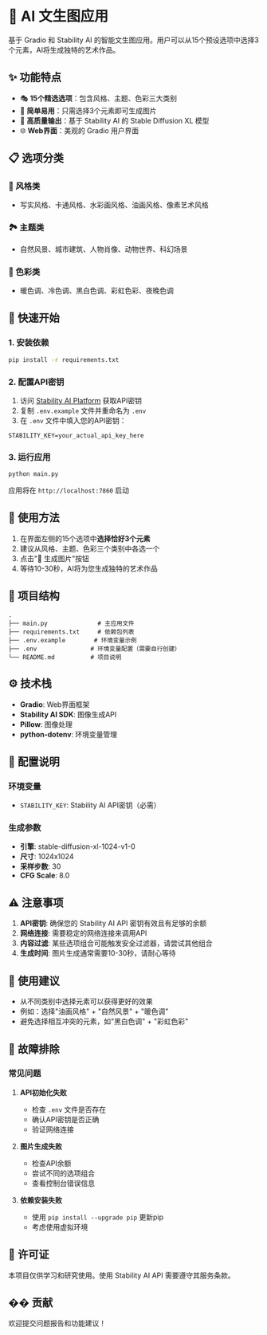 # 🎨 AI 文生图应用

基于 Gradio 和 Stability AI 的智能文生图应用。用户可以从15个预设选项中选择3个元素，AI将生成独特的艺术作品。

## ✨ 功能特点

- 🎭 **15个精选选项**：包含风格、主题、色彩三大类别
- 🎯 **简单易用**：只需选择3个元素即可生成图片
- 🎨 **高质量输出**：基于 Stability AI 的 Stable Diffusion XL 模型
- 🌐 **Web界面**：美观的 Gradio 用户界面

## 📋 选项分类

### 🎨 风格类
- 写实风格、卡通风格、水彩画风格、油画风格、像素艺术风格

### 🏞️ 主题类  
- 自然风景、城市建筑、人物肖像、动物世界、科幻场景

### 🌈 色彩类
- 暖色调、冷色调、黑白色调、彩虹色彩、夜晚色调

## 🚀 快速开始

### 1. 安装依赖

```bash
pip install -r requirements.txt
```

### 2. 配置API密钥

1. 访问 [Stability AI Platform](https://platform.stability.ai/account/keys) 获取API密钥
2. 复制 `.env.example` 文件并重命名为 `.env`
3. 在 `.env` 文件中填入您的API密钥：

```env
STABILITY_KEY=your_actual_api_key_here
```

### 3. 运行应用

```bash
python main.py
```

应用将在 `http://localhost:7860` 启动

## 🎯 使用方法

1. 在界面左侧的15个选项中**选择恰好3个元素**
2. 建议从风格、主题、色彩三个类别中各选一个
3. 点击"🚀 生成图片"按钮
4. 等待10-30秒，AI将为您生成独特的艺术作品

## 📁 项目结构

```
.
├── main.py              # 主应用文件
├── requirements.txt     # 依赖包列表
├── .env.example        # 环境变量示例
├── .env               # 环境变量配置（需要自行创建）
└── README.md          # 项目说明
```

## ⚙️ 技术栈

- **Gradio**: Web界面框架
- **Stability AI SDK**: 图像生成API
- **Pillow**: 图像处理
- **python-dotenv**: 环境变量管理

## 🔧 配置说明

### 环境变量
- `STABILITY_KEY`: Stability AI API密钥（必需）

### 生成参数
- **引擎**: stable-diffusion-xl-1024-v1-0
- **尺寸**: 1024x1024
- **采样步数**: 30
- **CFG Scale**: 8.0

## ⚠️ 注意事项

1. **API密钥**: 确保您的 Stability AI API 密钥有效且有足够的余额
2. **网络连接**: 需要稳定的网络连接来调用API
3. **内容过滤**: 某些选项组合可能触发安全过滤器，请尝试其他组合
4. **生成时间**: 图片生成通常需要10-30秒，请耐心等待

## 🎨 使用建议

- 从不同类别中选择元素可以获得更好的效果
- 例如：选择"油画风格" + "自然风景" + "暖色调"
- 避免选择相互冲突的元素，如"黑白色调" + "彩虹色彩"

## 🐛 故障排除

### 常见问题

1. **API初始化失败**
   - 检查 `.env` 文件是否存在
   - 确认API密钥是否正确
   - 验证网络连接

2. **图片生成失败**
   - 检查API余额
   - 尝试不同的选项组合
   - 查看控制台错误信息

3. **依赖安装失败**
   - 使用 `pip install --upgrade pip` 更新pip
   - 考虑使用虚拟环境

## 📄 许可证

本项目仅供学习和研究使用。使用 Stability AI API 需要遵守其服务条款。

## �� 贡献

欢迎提交问题报告和功能建议！ 
